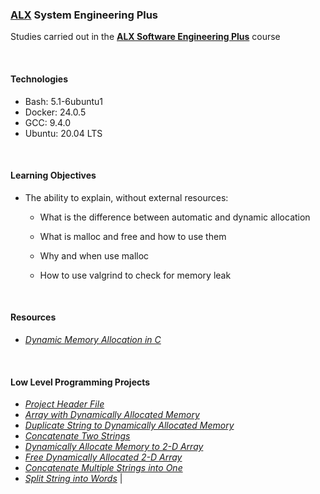 ### [ALX](https://www.alxafrica.com/) System Engineering Plus

Studies carried out in the **[ALX Software Engineering Plus](https://www.alxafrica.com/software-engineering-plus/)** course

<br />

#### Technologies

* Bash:		5.1-6ubuntu1
* Docker:	24.0.5
* GCC:		9.4.0
* Ubuntu:	20.04 LTS

<br />

#### Learning Objectives

* The ability to explain, without external resources:
	* What is the difference between automatic and dynamic allocation

	* What is malloc and free and how to use them

	* Why and when use malloc

	* How to use valgrind to check for memory leak

<br />

#### Resources

* _[Dynamic Memory Allocation in C](https://www.youtube.com/watch?v=xDVC3wKjS64)_

<br />

#### Low Level Programming Projects
* _[Project Header File](main.h)_
* _[Array with Dynamically Allocated Memory](0-create_array.c)_
* _[Duplicate String to Dynamically Allocated Memory](1-strdup.c)_
* _[Concatenate Two Strings](2-str_concat.c)_
* _[Dynamically Allocate Memory to 2-D Array](3-alloc_grid.c)_
* _[Free Dynamically Allocated 2-D Array](4-free_grid.c)_
* _[Concatenate Multiple Strings into One](100-argstostr.c)_
* _[Split String into Words](101-strtow.c)_ | 

<br />
